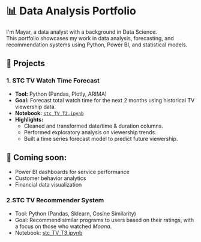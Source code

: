 # 📊 Data Analysis Portfolio
I'm Mayar, a data analyst with a background in Data Science.  
This portfolio showcases my work in data analysis, forecasting, and recommendation systems using Python, Power BI, and statistical models.

## 📁 Projects

### 1. STC TV Watch Time Forecast
- **Tool:** Python (Pandas, Plotly, ARIMA)
- **Goal:** Forecast total watch time for the next 2 months using historical TV viewership data.
- **Notebook:** [`stc_TV_T2.ipynb`](./stc_TV_T2.ipynb)
- **Highlights:**
  - Cleaned and transformed date/time & duration columns.
  - Performed exploratory analysis on viewership trends.
  - Built a time series forecast model to predict future viewership.

## 🚀 Coming soon:
- Power BI dashboards for service performance
- Customer behavior analytics
- Financial data visualization

### 2.STC TV Recommender System
- Tool: Python (Pandas, Sklearn, Cosine Similarity)
- Goal: Recommend similar programs to users based on their ratings, with a focus on those who watched *Moana*.
- Notebook: [stc_TV_T3.ipynb](stc_TV_T3.ipynb)


